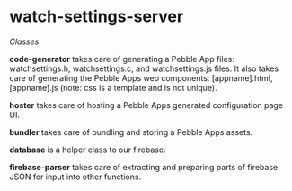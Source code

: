 watch-settings-server
=====================

_Classes_

**code-generator** takes care of generating a Pebble App files: watchsettings.h, watchsettings.c, and watchsettings.js files. It also takes care of generating the Pebble Apps web components: [appname].html, [appname].js (note: css is a template and is not unique).

**hoster** takes care of hosting a Pebble Apps generated configuration page UI.

**bundler** takes care of bundling and storing a Pebble Apps assets.

**database** is a helper class to our firebase.

**firebase-parser** takes care of extracting and preparing parts of firebase JSON for input into other functions.
